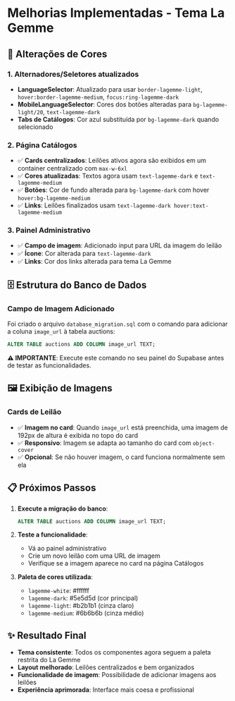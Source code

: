 # Melhorias Implementadas - Tema La Gemme

## 🎨 Alterações de Cores

### 1. **Alternadores/Seletores atualizados**
- **LanguageSelector**: Atualizado para usar `border-lagemme-light`, `hover:border-lagemme-medium`, `focus:ring-lagemme-dark`
- **MobileLanguageSelector**: Cores dos botões alteradas para `bg-lagemme-light/20`, `text-lagemme-dark`
- **Tabs de Catálogos**: Cor azul substituída por `bg-lagemme-dark` quando selecionado

### 2. **Página Catálogos**
- ✅ **Cards centralizados**: Leilões ativos agora são exibidos em um container centralizado com `max-w-6xl`
- ✅ **Cores atualizadas**: Textos agora usam `text-lagemme-dark` e `text-lagemme-medium`
- ✅ **Botões**: Cor de fundo alterada para `bg-lagemme-dark` com hover `hover:bg-lagemme-medium`
- ✅ **Links**: Leilões finalizados usam `text-lagemme-dark hover:text-lagemme-medium`

### 3. **Painel Administrativo**
- ✅ **Campo de imagem**: Adicionado input para URL da imagem do leilão
- ✅ **Ícone**: Cor alterada para `text-lagemme-dark`
- ✅ **Links**: Cor dos links alterada para tema La Gemme

## 🗄️ Estrutura do Banco de Dados

### Campo de Imagem Adicionado
Foi criado o arquivo `database_migration.sql` com o comando para adicionar a coluna `image_url` à tabela auctions:

```sql
ALTER TABLE auctions ADD COLUMN image_url TEXT;
```

**⚠️ IMPORTANTE**: Execute este comando no seu painel do Supabase antes de testar as funcionalidades.

## 🖼️ Exibição de Imagens

### Cards de Leilão
- ✅ **Imagem no card**: Quando `image_url` está preenchida, uma imagem de 192px de altura é exibida no topo do card
- ✅ **Responsivo**: Imagem se adapta ao tamanho do card com `object-cover`
- ✅ **Opcional**: Se não houver imagem, o card funciona normalmente sem ela

## 📋 Próximos Passos

1. **Execute a migração do banco**:
   ```sql
   ALTER TABLE auctions ADD COLUMN image_url TEXT;
   ```

2. **Teste a funcionalidade**:
   - Vá ao painel administrativo
   - Crie um novo leilão com uma URL de imagem
   - Verifique se a imagem aparece no card na página Catálogos

3. **Paleta de cores utilizada**:
   - `lagemme-white`: #ffffff
   - `lagemme-dark`: #5e5d5d (cor principal)
   - `lagemme-light`: #b2b1b1 (cinza claro)
   - `lagemme-medium`: #6b6b6b (cinza médio)

## ✨ Resultado Final

- **Tema consistente**: Todos os componentes agora seguem a paleta restrita do La Gemme
- **Layout melhorado**: Leilões centralizados e bem organizados
- **Funcionalidade de imagem**: Possibilidade de adicionar imagens aos leilões
- **Experiência aprimorada**: Interface mais coesa e profissional
